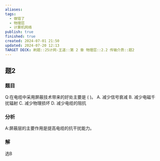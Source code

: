 ```yaml
---
aliases: 
tags:
  - 做错了
  - 物理层
  - 计算机网络
publish: true
finished: true
created: 2024-07-01 21:50
updated: 2024-07-20 12:13
TARGET DECK: 刷题::25计网-王道::第 2 章 物理层::2.2 传输介质::题2
---
```


## 题2
### 题目
Q:在电缆中采用屏蔽技术带来的好处主要是 ( )。
A. 减少信号衰减 B. 减少电磁千扰辐射
C. 减少物理损坏 D. 减少电缆的阻抗
### 分析
A:屏蔽层的主要作用是提高电缆的抗干扰能力。
### 解
选B
<!--ID: 1721475394798-->
